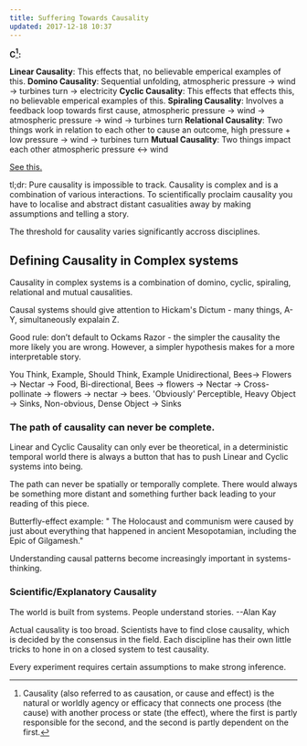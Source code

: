 ```yaml
---
title: Suffering Towards Causality 
updated: 2017-12-18 10:37
---
```


**C[^1]:** 

**Linear Causality**: This effects that, no believable emperical examples of this.
**Domino Causality**: Sequential unfolding, atmospheric pressure -> wind -> turbines turn -> electricity 
**Cyclic Causality**: This effects that effects this, no believable emperical examples of this. 
**Spiraling Causality**: Involves a feedback loop towards first cause, atmospheric pressure -> wind -> atmospheric pressure -> wind -> turbines turn
**Relational Causality**: Two things work in relation to each other to cause an outcome, high pressure + low pressure -> wind -> turbines turn
**Mutual Causality**: Two things impact each other atmospheric pressure <-> wind

 <a href="https://github.com/snowde/snowde.github.io/blob/master/assets/AirPressureModule.pdf" target="_blank">See this.</a>
 
tl;dr: Pure causality is impossible to track. Causality is complex and is a combination of various interactions. To scientifically proclaim causality you have to localise and abstract distant casualities away by making assumptions and telling a story. 

The threshold for causality varies significantly accross disciplines.

## Defining Causality in Complex systems

Causality in complex systems is a combination of domino, cyclic, spiraling, relational and mutual causalities. 

Causal systems should give attention to Hickam's Dictum - many things, A-Y, simultaneously expalain Z. 

Good rule: don’t default to Ockams Razor - the simpler the causality the more likely you are wrong. However, a simpler hypothesis makes for a more interpretable story.  

You Think, Example, Should Think, Example
Unidirectional, Bees-> Flowers -> Nectar -> Food, Bi-directional, Bees -> flowers -> Nectar -> Cross-pollinate -> flowers -> nectar -> bees. 
'Obviously' Perceptible, Heavy Object -> Sinks, Non-obvious, Dense Object -> Sinks


### The path of causality can never be complete.   

Linear and Cyclic Causality can only ever be theoretical, in a deterministic temporal world there is always a button that has to push Linear and Cyclic systems into being.

The path can never be spatially or temporally complete. There would always be something more distant and something further back leading to your reading of this piece. 

Butterfly-effect example: " The Holocaust and communism were caused by just about everything that happened in ancient Mesopotamian, including the Epic of Gilgamesh."

Understanding causal patterns become increasingly important in systems-thinking.



### Scientific/Explanatory Causality 

The world is built from systems. People understand stories.
--Alan Kay

Actual causality is too broad. Scientists have to find close causality, which is decided by the consensus in the field. Each discipline has their own little tricks to hone in on a closed system to test causality. 

Every experiment requires certain assumptions to make strong inference.  


<div class="divider"></div>

[^1]: Causality (also referred to as causation, or cause and effect) is the natural or worldly agency or efficacy that connects one process (the cause) with another process or state (the effect), where the first is partly responsible for the second, and the second is partly dependent on the first.

